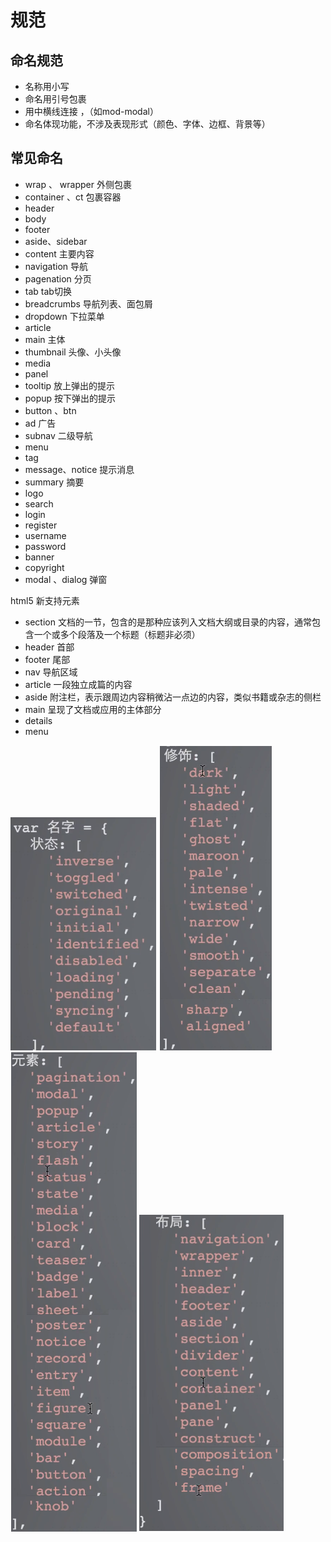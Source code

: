 # 规范

## 命名规范
- 名称用小写
- 命名用引号包裹
- 用中横线连接 ，（如mod-modal）
- 命名体现功能，不涉及表现形式（颜色、字体、边框、背景等）

## 常见命名
- wrap 、 wrapper 外侧包裹
- container 、ct 包裹容器
- header
- body
- footer
- aside、sidebar
- content 主要内容
- navigation 导航
- pagenation 分页
- tab tab切换
- breadcrumbs 导航列表、面包屑
- dropdown 下拉菜单
- article
- main 主体
- thumbnail 头像、小头像
- media
- panel
- tooltip 放上弹出的提示
- popup 按下弹出的提示
- button 、btn
- ad 广告
- subnav 二级导航
- menu
- tag
- message、notice 提示消息
- summary 摘要
- logo 
- search
- login
- register 
- username
- password
- banner
- copyright
- modal 、dialog 弹窗

html5 新支持元素
* section 文档的一节，包含的是那种应该列入文档大纲或目录的内容，通常包含一个或多个段落及一个标题（标题非必须）
* header 首部
* footer 尾部
* nav 导航区域
* article 一段独立成篇的内容
* aside 附注栏，表示跟周边内容稍微沾一点边的内容，类似书籍或杂志的侧栏
* main 呈现了文档<body>或应用的主体部分
* details
* menu 

![常见命名1](./常见命名1.png)
![常见命名2](./常见命名2.png)
![常见命名3](./常见命名3.png)
![常见命名4](./常见命名4.png)


















